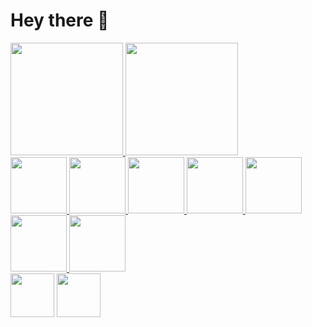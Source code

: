 
# Hey there :wave:

<!--<img src="https://raw.githubusercontent.com/sagar-viradiya/sagar-viradiya/master/resources/banner.png" alt="Hello world">-->
<!--
<p align="center"> 
  Visitor count<br>
  <img src="https://profile-counter.glitch.me/DiegoJustino-lab1/count.svg" />
</p>
-->
<!--
**DiegoJustino-lab1/DiegoJustino-lab1** is a ✨ _special_ ✨ repository because its `README.md` (this file) appears on your GitHub profile.

Here are some ideas to get you started:

- 🔭 I’m currently working on ...
 🌱 I’m currently learning languages ​​for embedded systems and eletronic systems
- 👯 I’m looking to collaborate on ...
- 🤔 I’m looking for help with ...
- 💬 Ask me about ...
📫 How to reach me: diegojsilva01@outlook.com
- 😄 Pronouns: ...
- ⚡ Fun fact: ...
-->

<div>
<a href="https://github.com/DiegoJustino-lab1">
<img height="180em" src="https://github-readme-stats.vercel.app/api?username=DiegoJustino-lab1&theme=shadow_red&show_icons=true">
  <img height="180em"src="https://github-readme-stats.vercel.app/api/top-langs/?username=DiegoJustino-lab1&hide=html,python&theme=dark"/>
</div>

<div>
<img height="90em" src="https://upload.wikimedia.org/wikipedia/commons/thumb/1/18/C_Programming_Language.svg/1200px-C_Programming_Language.svg.png"/>
<img height="90em" src="https://upload.wikimedia.org/wikipedia/commons/thumb/1/18/ISO_C%2B%2B_Logo.svg/683px-ISO_C%2B%2B_Logo.svg.png"/>

  
<img height="90em" src="https://s3.dualstack.us-east-2.amazonaws.com/pythondotorg-assets/media/community/logos/python-logo-only.png"/>   


<img height="90em" src="https://upload.wikimedia.org/wikipedia/commons/thumb/5/51/Android_Studio_Logo_2024.svg/1200px-Android_Studio_Logo_2024.svg.png"/>
<img height="90em" src="https://assets.exercism.io/tracks/x86-64-assembly-hex-turquoise.png"/>
 <img height="90em" src="https://5.imimg.com/data5/SELLER/Default/2023/12/369981375/LG/VW/AF/195873594/ad-logo-vertical-light-bg-500x500.png"/>
<img height="90em" src="https://cdn.icon-icons.com/icons2/2699/PNG/512/postgresql_vertical_logo_icon_168900.png"/>
<!--<img height="90em" src="https://i.redd.it/tu3gt6ysfxq71.png"/>-->
</div>

<div>  <a href="mailto:diegojsilva01@outlook.com"><img height="70em "src="https://img.shields.io/badge/Microsoft_Outlook-0078D4?style=for-the-badge&logo=microsoft-outlook&logoColor=white" target="_blank"></a> 
 <a href="https://www.linkedin.com/in/diego-justino-849b201b8 " target="blank"><img height="70em" src="https://img.shields.io/badge/LinkedIn-0077B5?style=for-the-badge&logo=linkedin&logoColor=white" target="_blank"></a>   </div>
